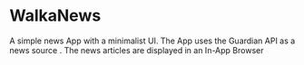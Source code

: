 # WalkaNews
 A simple news App with a minimalist UI.
 The App uses the Guardian API as a news source .
 The news articles are displayed in an In-App Browser
